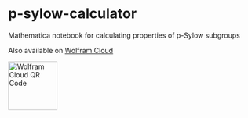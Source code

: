 # p-sylow-calculator
Mathematica notebook for calculating properties of p-Sylow subgroups

Also available on [Wolfram Cloud](https://www.wolframcloud.com/obj/jgross201604201409360ugt/Published/p-Sylow.nb)

<img src="https://user-images.githubusercontent.com/396076/102290850-d70dd780-3f0f-11eb-8fc2-f9e7311051e9.png" width=100 alt="Wolfram Cloud QR Code" title="Wolfram Cloud QR Code" />
